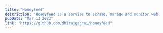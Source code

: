 ```yaml
---
title: "Honeyfeed"
description: "Honeyfeed is a service to scrape, manage and monitor web contents in one place."
pubDate: "Mar 13 2023"
link: "https://github.com/dhirajgagrai/honeyfeed"
---
```

